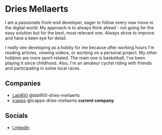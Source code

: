 # Dries Mellaerts
I am a passionate front-end developer, eager to follow every new move in the digital world. My approach is to always think ahead - not going for the easy solution but for the best, most relevant one. Always strive to improve and have a keen eye for detail.

I really see developing as a hobby for me because after working hours I'm reading articles, viewing videos, or working on a personal project. My other hobbies are more sport-related. The main one is basketball, I've been playing it since childhood. Also, I'm an amateur cyclist riding with friends and participating in some local races.

## Companies
- [Lab900](https://github.com/lab900) @lab900-dries-mellaerts
- [icapps](https://github.com/icapps) @icapps-dries-mellaerts **current company**

## Socials
- [LinkedIn](https://www.linkedin.com/in/dries-mellaerts/)
